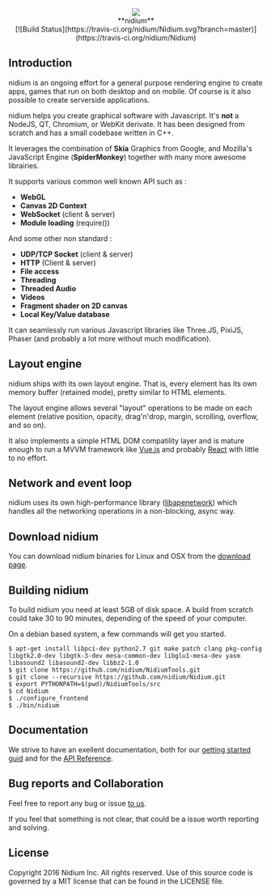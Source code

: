 <p align="center"><img src="https://github.com/nidium/Nidium/raw/master/resources/icons/nidium_128x128.png" /><br />**nidium**<br />[![Build Status](https://travis-ci.org/nidium/Nidium.svg?branch=master)](https://travis-ci.org/nidium/Nidium)<p>

## Introduction

nidium is an ongoing effort for a general purpose rendering engine to create apps, games that run on both desktop and on mobile. Of course is it also possible to create serverside applications.

nidium helps you create graphical software with Javascript. It's **not** a NodeJS, QT, Chromium, or WebKit derivate. It has been designed from scratch and has a small codebase written in C++.

It leverages the combination of **Skia** Graphics from Google, and Mozilla's JavaScript Engine (**SpiderMonkey**) together with many more awesome librairies.

It supports various common well known API such as :

* **WebGL**
* **Canvas 2D Context**
* **WebSocket** (client & server)
* **Module loading** (require())

And some other non standard :

* **UDP/TCP Socket** (client & server)
* **HTTP** (Client & server)
* **File access**
* **Threading**
* **Threaded Audio**
* **Videos**
* **Fragment shader on 2D canvas**
* **Local Key/Value database**

It can seamlessly run various Javascript libraries like Three.JS, PixiJS, Phaser (and probably a lot more without much modification).

## Layout engine

nidium ships with its own layout engine. That is, every element has its own memory buffer (retained mode), pretty similar to HTML elements.

The layout engine allows several "layout" operations to be made on each element (relative position, opacity, drag'n'drop, margin, scrolling, overflow, and so on).

It also implements a simple HTML DOM compatility layer and is mature enough to run a MVVM framework like [Vue.js](https://github.com/vuejs/vue) and probably [React](https://github.com/facebook/react) with little to no effort.

## Network and event loop

nidium uses its own high-performance library ([libapenetwork](https://github.com/nidium/libapenetwork)) which handles all the networking operations in a non-blocking, async way.

## Download nidium

You can download nidium binaries for Linux and OSX from the [download page](http://www.nidium.com/downloads/).

## Building nidium

To build nidium you need at least 5GB of disk space. A build from scratch could take 30 to 90 minutes, depending of the speed of your computer.

On a debian based system, a few commands will get you started.

```
$ apt-get install libpci-dev python2.7 git make patch clang pkg-config libgtk2.0-dev libgtk-3-dev mesa-common-dev libglu1-mesa-dev yasm libasound2 libasound2-dev libbz2-1.0
$ git clone https://github.com/nidium/NidiumTools.git
$ git clone --recursive https://github.com/nidium/Nidium.git
$ export PYTHONPATH=$(pwd)/NidiumTools/src
$ cd Nidium
$ ./configure_frontend
$ ./bin/nidium
```

## Documentation

We strive to have an exellent documentation, both for our [getting started guid](http://www.nidium.com/docs/guide/get-started/hello-world.html) and for the [API Reference](http://www.nidium.com/docs/api/).

## Bug reports and Collaboration

Feel free to report any bug or issue [to us](https://github.com/nidium/Nidium/issues).

If you feel that something is not clear, that could be a issue worth reporting and solving.

## License

Copyright 2016 Nidium Inc. All rights reserved.
Use of this source code is governed by a MIT license that can be found in the LICENSE file.
